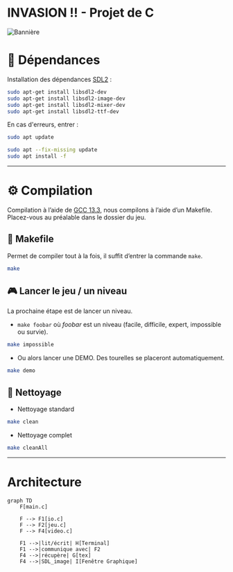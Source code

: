 # INVASION !! - Projet de C

![Bannière](https://i.postimg.cc/B6Vbgjdd/HEADER-copy.webp)


# 🔗 Dépendances

Installation des dépendances [SDL2](https://github.com/libsdl-org/SDL/releases/tag/release-3.2.0) :

```bash
sudo apt-get install libsdl2-dev
sudo apt-get install libsdl2-image-dev
sudo apt-get install libsdl2-mixer-dev
sudo apt-get install libsdl2-ttf-dev
```

En cas d'erreurs, entrer :
```bash
sudo apt update
```
```bash
sudo apt --fix-missing update
sudo apt install -f
```

---

# ⚙️ Compilation

Compilation à l’aide de [GCC 13.3](https://gcc.gnu.org/gcc-13/), nous compilons à l’aide d’un Makefile.
Placez-vous au préalable dans le dossier du jeu.
## 📜 Makefile

Permet de compiler tout à la fois, il suffit d’entrer la commande `make`.

```bash
make
```

## 🎮 Lancer le jeu / un niveau

La prochaine étape est de lancer un niveau.

- `make foobar` où *foobar* est un niveau (facile, difficile, expert, impossible ou survie).

```bash
make impossible
```
- Ou alors lancer une DEMO. Des tourelles se placeront automatiquement.
```bash
make demo
```

## 🧹 Nettoyage

- Nettoyage standard

```bash
make clean
```

- Nettoyage complet

```bash
make cleanAll
```

---

# Architecture
```mermaid
graph TD
    F[main.c]

    F --> F1[io.c]
    F --> F2[jeu.c]
    F --> F4[video.c]

    F1 -->|lit/écrit| H[Terminal]
    F1 -->|communique avec| F2
    F4 -->|récupère| G[tex]
    F4 -->|SDL_image| I[Fenêtre Graphique] 
```
